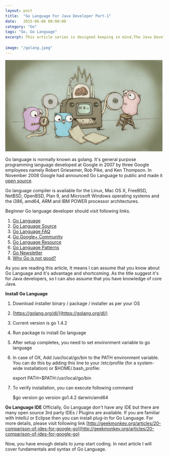 ```yaml
---
layout: post
title:  "Go Language For Java Developer Part-1"
date:   2015-06-06 00:00:00
category: "Go"
tags: "Go, Go Language"
excerpt: This article series is designed keeping in mind,The Java Developers who would like to learn Go Language. 

image: "/golang.jpeg"
---
```


<img src="/assets/images/posts/golang.jpeg" alt="Go Language For Java Developer" title="Go Language For Java Developer" class="img-responsive">

Go language is normally known as golang. It's general purpose programming language developed at Google in 2007 by three Google employees namely Robert Griesemer, Rob Pike, and Ken Thompson. In November 2008 Google had announced Go Language to public and made it [open source](https://go.googlesource.com/go).

Go language compiler is available for the Linux, Mac OS X, FreeBSD, NetBSD, OpenBSD, Plan 9, and Microsoft Windows operating systems and the i386, amd64, ARM and IBM POWER processor architectures.

Beginner Go language developer should visit following links.

1. [Go Language](https://golang.org/)
2. [Go Language Source](https://go.googlesource.com/go)
3. [Go Language FAQ](https://golang.org/doc/faq#What_is_the_purpose_of_the_project)
4. [Go Google+ Community](https://plus.google.com/communities/114112804251407510571)
5. [Go Language Resource](http://go-lang.cat-v.org/)
6. [Go Language Patterns](http://www.golangpatterns.info/)
7. [Go Newsletter](http://golangweekly.com/)
8. [Why Go is not good?](http://yager.io/programming/go.html) 

As you are reading this article, It means I can assume that you know about Go Language and it's advantage and shortcoming. As the title suggest it's for Java developers, so I can also assume that you have knowledge of core Java. 

**Install Go Language**

1. Download installer binary / package / installer as per your OS 
2. [https://golang.org/dl/](https://golang.org/dl/)
3. Current version is go 1.4.2
4. Run package to install Go language
5. After setup completes, you need to set environment variable to go language
6. In case of OX, Add /usr/local/go/bin to the PATH environment variable. You can do this by 	adding this line to your /etc/profile (for a system-wide installation) or 	$HOME/.bash_profile:

	export PATH=$PATH:/usr/local/go/bin
7. To verify installation, you can execute following command

	$go version
	go version go1.4.2 darwin/amd64

**Go Language IDE**
Officially, Go Language don't have any IDE but there are many open source 3rd party IDEs / Plugins are available. If you are familiar with IntelliJ or Eclipse then you can install plug-in for Go Language. For more details, please visit following link
[http://geekmonkey.org/articles/20-comparison-of-ides-for-google-go](http://geekmonkey.org/articles/20-comparison-of-ides-for-google-go)	

Now, you have enough details to jump start coding. In next article I will cover fundamentals and syntax of Go Language.




